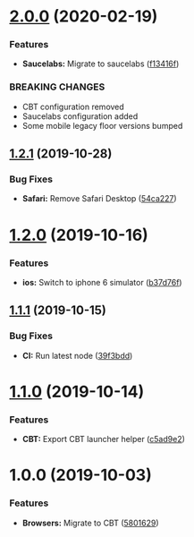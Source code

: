 # [2.0.0](https://github.com/ideal-postcodes/supported-browsers/compare/1.2.1...2.0.0) (2020-02-19)


### Features

* **Saucelabs:** Migrate to saucelabs ([f13416f](https://github.com/ideal-postcodes/supported-browsers/commit/f13416f))


### BREAKING CHANGES

- CBT configuration removed
- Saucelabs configuration added
- Some mobile legacy floor versions bumped

## [1.2.1](https://github.com/ideal-postcodes/supported-browsers/compare/1.2.0...1.2.1) (2019-10-28)


### Bug Fixes

* **Safari:** Remove Safari Desktop ([54ca227](https://github.com/ideal-postcodes/supported-browsers/commit/54ca227))

# [1.2.0](https://github.com/ideal-postcodes/supported-browsers/compare/1.1.1...1.2.0) (2019-10-16)


### Features

* **ios:** Switch to iphone 6 simulator ([b37d76f](https://github.com/ideal-postcodes/supported-browsers/commit/b37d76f))

## [1.1.1](https://github.com/ideal-postcodes/supported-browsers/compare/1.1.0...1.1.1) (2019-10-15)


### Bug Fixes

* **CI:** Run latest node ([39f3bdd](https://github.com/ideal-postcodes/supported-browsers/commit/39f3bdd))

# [1.1.0](https://github.com/ideal-postcodes/supported-browsers/compare/1.0.0...1.1.0) (2019-10-14)


### Features

* **CBT:** Export CBT launcher helper ([c5ad9e2](https://github.com/ideal-postcodes/supported-browsers/commit/c5ad9e2))

# 1.0.0 (2019-10-03)


### Features

* **Browsers:** Migrate to CBT ([5801629](https://github.com/ideal-postcodes/supported-browsers/commit/5801629))
